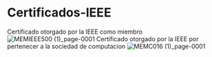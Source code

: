 # Certificados-IEEE
Certificado otorgado por la IEEE como miembro
![MEMIEEE500 (1)_page-0001](https://user-images.githubusercontent.com/71898783/195170077-57cd2b14-ddc5-40a3-a41e-91dabd7392a7.jpg)
Certificado otorgado por la IEEE por pertenecer a la sociedad de computacion
![MEMC016 (1)_page-0001](https://user-images.githubusercontent.com/71898783/195169967-7512d219-fddd-4047-a981-15faab5487f0.jpg)

